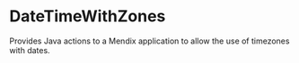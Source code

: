 # DateTimeWithZones
Provides Java actions to a Mendix application to allow the use of timezones with dates.
